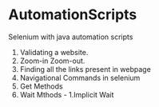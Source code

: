 # AutomationScripts

Selenium with java automation scripts
1. Validating a website.
2. Zoom-in Zoom-out.
3. Finding all the links present in webpage
4. Navigational Commands in selenium
5. Get Methods
6. Wait Mthods - 1.Implicit Wait
